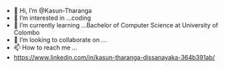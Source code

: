 - 👋 Hi, I’m @Kasun-Tharanga
- 👀 I’m interested in ...coding
- 🌱 I’m currently learning ...Bachelor of Computer Science at University of Colombo
- 💞️ I’m looking to collaborate on ...
- 📫 How to reach me ...
- https://www.linkedin.com/in/kasun-tharanga-dissanayaka-364b391ab/

<!---
Kassa-code/Kassa-code is a ✨ special ✨ repository because its `README.md` (this file) appears on your GitHub profile.
You can click the Preview link to take a look at your changes.
--->
